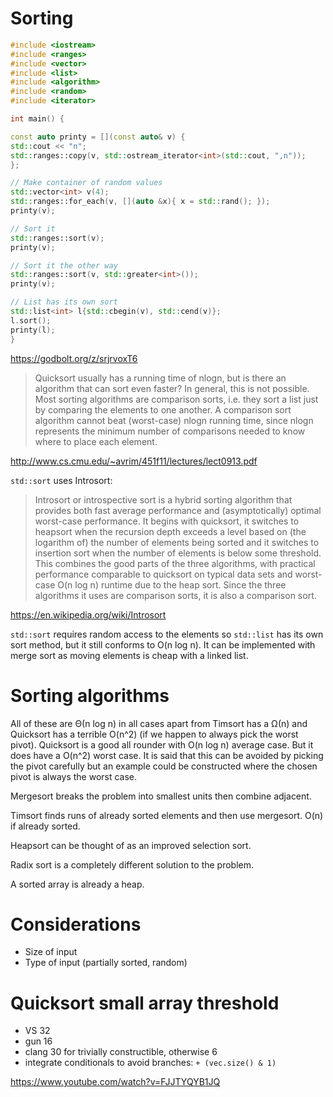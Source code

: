 # Sorting

```cpp
#include <iostream>
#include <ranges>
#include <vector>
#include <list>
#include <algorithm>
#include <random>
#include <iterator>

int main() {

const auto printy = [](const auto& v) {
std::cout << "n";
std::ranges::copy(v, std::ostream_iterator<int>(std::cout, ",n"));
};

// Make container of random values
std::vector<int> v(4);
std::ranges::for_each(v, [](auto &x){ x = std::rand(); });
printy(v);

// Sort it
std::ranges::sort(v);
printy(v);

// Sort it the other way
std::ranges::sort(v, std::greater<int>());
printy(v);

// List has its own sort
std::list<int> l{std::cbegin(v), std::cend(v)};
l.sort();
printy(l);
}
```
https://godbolt.org/z/srjrvoxT6

> Quicksort usually has a running time of nlogn, but is there an algorithm that
> can sort even faster? In general, this is not possible. Most sorting algorithms
> are comparison sorts, i.e. they sort a list just by comparing the elements to
> one another. A comparison sort algorithm cannot beat (worst-case) nlogn running
> time, since nlogn represents the minimum number of comparisons needed to know
> where to place each element.

http://www.cs.cmu.edu/~avrim/451f11/lectures/lect0913.pdf

`std::sort` uses Introsort:
> Introsort or introspective sort is a hybrid sorting algorithm that provides
> both fast average performance and (asymptotically) optimal worst-case
> performance. It begins with quicksort, it switches to heapsort when the
> recursion depth exceeds a level based on (the logarithm of) the number of
> elements being sorted and it switches to insertion sort when the number of
> elements is below some threshold. This combines the good parts of the three
> algorithms, with practical performance comparable to quicksort on typical
> data sets and worst-case O(n log n) runtime due to the heap sort. Since the
> three algorithms it uses are comparison sorts, it is also a comparison sort.

https://en.wikipedia.org/wiki/Introsort

`std::sort` requires random access to the elements so `std::list` has its own
sort method, but it still conforms to O(n log n). It can be implemented with
merge sort as moving elements is cheap with a linked list.

# Sorting algorithms
All of these are Θ(n log n) in all cases apart from Timsort has a Ω(n) and
Quicksort has a terrible O(n^2) (if we happen to always pick the worst pivot).
Quicksort is a good all rounder with O(n log n) average case. But it does have
a O(n^2) worst case. It is said that this can be avoided by picking the pivot
carefully but an example could be constructed where the chosen pivot is always
the worst case.

Mergesort breaks the problem into smallest units then combine adjacent.

Timsort finds runs of already sorted elements and then use mergesort. O(n) if
already sorted.

Heapsort can be thought of as an improved selection sort.

Radix sort is a completely different solution to the problem.

A sorted array is already a heap.

# Considerations
- Size of input
- Type of input (partially sorted, random)

# Quicksort small array threshold
- VS 32
- gun 16
- clang 30 for trivially constructible, otherwise 6
- integrate conditionals to avoid branches: `+ (vec.size() & 1)`

https://www.youtube.com/watch?v=FJJTYQYB1JQ

